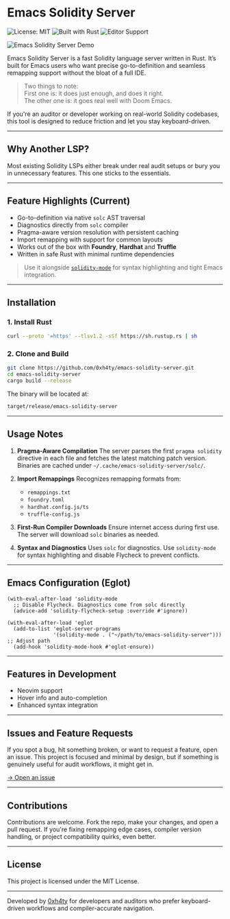 # Emacs Solidity Server
![License: MIT](https://img.shields.io/badge/License-MIT-purple.svg) ![Built with Rust](https://img.shields.io/badge/Built_with-Rust-purple.svg?logo=rust) ![Editor Support](https://img.shields.io/badge/Editor-Emacs-purple.svg?logo=gnu-emacs)

![Emacs Solidity Server Demo](assets/emacs_solidity_server.gif)

Emacs Solidity Server is a fast Solidity language server written in Rust. It’s built for Emacs users who want precise go-to-definition and seamless remapping support without the bloat of a full IDE.

> Two things to note:<br>
> First one is: it does just enough, and does it right.<br>
> The other one is: it goes real well with Doom Emacs.

If you're an auditor or developer working on real-world Solidity codebases, this tool is designed to reduce friction and let you stay keyboard-driven.

---

## Why Another LSP?

Most existing Solidity LSPs either break under real audit setups or bury you in unnecessary features. This one sticks to the essentials.

---

## Feature Highlights (Current)

* Go-to-definition via native `solc` AST traversal
* Diagnostics directly from `solc` compiler
* Pragma-aware version resolution with persistent caching
* Import remapping with support for common layouts
* Works out of the box with **Foundry**,  **Hardhat** and **Truffle**
* Written in safe Rust with minimal runtime dependencies

> Use it alongside [`solidity-mode`](https://github.com/ethereum/emacs-solidity) for syntax highlighting and tight Emacs integration.

---

## Installation

### 1. Install Rust

```bash
curl --proto '=https' --tlsv1.2 -sSf https://sh.rustup.rs | sh
```

### 2. Clone and Build

```bash
git clone https://github.com/0xh4ty/emacs-solidity-server.git
cd emacs-solidity-server
cargo build --release
```

The binary will be located at:

```bash
target/release/emacs-solidity-server
```

---

## Usage Notes

1. **Pragma-Aware Compilation**
   The server parses the first `pragma solidity` directive in each file and fetches the latest matching patch version. Binaries are cached under `~/.cache/emacs-solidity-server/solc/`.

2. **Import Remappings**
   Recognizes remapping formats from:

   * `remappings.txt`
   * `foundry.toml`
   * `hardhat.config.js/ts`
   * `truffle-config.js`

3. **First-Run Compiler Downloads**
   Ensure internet access during first use. The server will download `solc` binaries as needed.

4. **Syntax and Diagnostics**
   Uses `solc` for diagnostics. Use `solidity-mode` for syntax highlighting and disable Flycheck to prevent conflicts.

---

## Emacs Configuration (Eglot)

```elisp
(with-eval-after-load 'solidity-mode
  ;; Disable Flycheck. Diagnostics come from solc directly
  (advice-add 'solidity-flycheck-setup :override #'ignore))

(with-eval-after-load 'eglot
  (add-to-list 'eglot-server-programs
               '(solidity-mode . ("~/path/to/emacs-solidity-server")))  ;; Adjust path
  (add-hook 'solidity-mode-hook #'eglot-ensure))
```

---

## Features in Development

* Neovim support
* Hover info and auto-completion
* Enhanced syntax integration

---

## Issues and Feature Requests

If you spot a bug, hit something broken, or want to request a feature, open an issue.
This project is focused and minimal by design, but if something is genuinely useful for audit workflows, it might get in.

[→ Open an issue](https://github.com/0xh4ty/emacs-solidity-server/issues)

---

## Contributions

Contributions are welcome. Fork the repo, make your changes, and open a pull request.
If you're fixing remapping edge cases, compiler version handling, or project compatibility quirks, even better.

---

## License

This project is licensed under the MIT License.

---

Developed by [0xh4ty](https://x.com/0xh4ty) for developers and auditors who prefer keyboard-driven workflows and compiler-accurate navigation.
